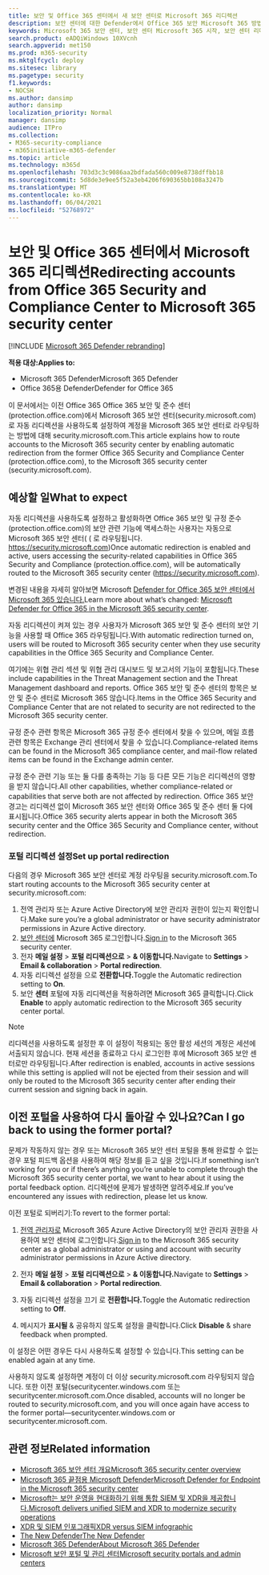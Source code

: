 ```yaml
---
title: 보안 및 Office 365 센터에서 새 보안 센터로 Microsoft 365 리디렉션
description: 보안 센터에 대한 Defender에서 Office 365 보안 Microsoft 365 방법.
keywords: Microsoft 365 보안 센터, 보안 센터 Microsoft 365 시작, 보안 센터 리디렉션
search.product: eADQiWindows 10XVcnh
search.appverid: met150
ms.prod: m365-security
ms.mktglfcycl: deploy
ms.sitesec: library
ms.pagetype: security
f1.keywords:
- NOCSH
ms.author: dansimp
author: dansimp
localization_priority: Normal
manager: dansimp
audience: ITPro
ms.collection:
- M365-security-compliance
- m365initiative-m365-defender
ms.topic: article
ms.technology: m365d
ms.openlocfilehash: 703d3c3c9086aa2bdfada560c009e8738dffbb18
ms.sourcegitcommit: 5d8de3e9ee5f52a3eb4206f690365bb108a3247b
ms.translationtype: MT
ms.contentlocale: ko-KR
ms.lasthandoff: 06/04/2021
ms.locfileid: "52768972"
---
```

# <a name="redirecting-accounts-from-office-365-security-and-compliance-center-to-microsoft-365-security-center"></a><span data-ttu-id="1ad7a-104">보안 및 Office 365 센터에서 Microsoft 365 리디렉션</span><span class="sxs-lookup"><span data-stu-id="1ad7a-104">Redirecting accounts from Office 365 Security and Compliance Center to Microsoft 365 security center</span></span>

[!INCLUDE [Microsoft 365 Defender rebranding](../includes/microsoft-defender.md)]

<span data-ttu-id="1ad7a-105">**적용 대상:**</span><span class="sxs-lookup"><span data-stu-id="1ad7a-105">**Applies to:**</span></span>

- <span data-ttu-id="1ad7a-106">Microsoft 365 Defender</span><span class="sxs-lookup"><span data-stu-id="1ad7a-106">Microsoft 365 Defender</span></span>
- <span data-ttu-id="1ad7a-107">Office 365용 Defender</span><span class="sxs-lookup"><span data-stu-id="1ad7a-107">Defender for Office 365</span></span>

<span data-ttu-id="1ad7a-108">이 문서에서는 이전 Office 365 Office 365 보안 및 준수 센터(protection.office.com)에서 Microsoft 365 보안 센터(security.microsoft.com)로 자동 리디렉션을 사용하도록 설정하여 계정을 Microsoft 365 보안 센터로 라우팅하는 방법에 대해 security.microsoft.com.</span><span class="sxs-lookup"><span data-stu-id="1ad7a-108">This article explains how to route accounts to the Microsoft 365 security center by enabling automatic redirection from the former Office 365 Security and Compliance Center (protection.office.com), to the Microsoft 365 security center (security.microsoft.com).</span></span>

## <a name="what-to-expect"></a><span data-ttu-id="1ad7a-109">예상할 일</span><span class="sxs-lookup"><span data-stu-id="1ad7a-109">What to expect</span></span>
<span data-ttu-id="1ad7a-110">자동 리디렉션을 사용하도록 설정하고 활성화하면 Office 365 보안 및 규정 준수(protection.office.com)의 보안 관련 기능에 액세스하는 사용자는 자동으로 Microsoft 365 보안 센터( ( 로 라우팅됩니다. https://security.microsoft.com)</span><span class="sxs-lookup"><span data-stu-id="1ad7a-110">Once automatic redirection is enabled and active, users accessing the security-related capabilities in  Office 365 Security and Compliance (protection.office.com), will be automatically routed to the Microsoft 365 security center (https://security.microsoft.com).</span></span>  

<span data-ttu-id="1ad7a-111">변경된 내용을 자세히 알아보면 Microsoft [Defender for Office 365 보안 센터에서 Microsoft 365 있습니다.](microsoft-365-security-center-mdo.md)</span><span class="sxs-lookup"><span data-stu-id="1ad7a-111">Learn more about what’s changed: [Microsoft Defender for Office 365 in the Microsoft 365 security center](microsoft-365-security-center-mdo.md).</span></span>

<span data-ttu-id="1ad7a-112">자동 리디렉션이 켜져 있는 경우 사용자가 Microsoft 365 보안 및 준수 센터의 보안 기능을 사용할 때 Office 365 라우팅됩니다.</span><span class="sxs-lookup"><span data-stu-id="1ad7a-112">With automatic redirection turned on, users will be routed to Microsoft 365 security center when they use security capabilities in the Office 365 Security and Compliance Center.</span></span>

<span data-ttu-id="1ad7a-113">여기에는 위협 관리 섹션 및 위협 관리 대시보드 및 보고서의 기능이 포함됩니다.</span><span class="sxs-lookup"><span data-stu-id="1ad7a-113">These include capabilities in the Threat Management section and the Threat Management dashboard and reports.</span></span> <span data-ttu-id="1ad7a-114">Office 365 보안 및 준수 센터의 항목은 보안 및 준수 센터로 Microsoft 365 않습니다.</span><span class="sxs-lookup"><span data-stu-id="1ad7a-114">Items in the Office 365 Security and Compliance Center that are not related to security are not redirected to the Microsoft 365 security center.</span></span>

<span data-ttu-id="1ad7a-115">규정 준수 관련 항목은 Microsoft 365 규정 준수 센터에서 찾을 수 있으며, 메일 흐름 관련 항목은 Exchange 관리 센터에서 찾을 수 있습니다.</span><span class="sxs-lookup"><span data-stu-id="1ad7a-115">Compliance-related items can be found in the Microsoft 365 compliance center, and mail-flow related items can be found in the Exchange admin center.</span></span>

<span data-ttu-id="1ad7a-116">규정 준수 관련 기능 또는 둘 다를 충족하는 기능 등 다른 모든 기능은 리디렉션의 영향을 받지 않습니다.</span><span class="sxs-lookup"><span data-stu-id="1ad7a-116">All other capabilities, whether compliance-related or capabilities that serve both are not affected by redirection.</span></span> <span data-ttu-id="1ad7a-117">Office 365 보안 경고는 리디렉션 없이 Microsoft 365 보안 센터와 Office 365 및 준수 센터 둘 다에 표시됩니다.</span><span class="sxs-lookup"><span data-stu-id="1ad7a-117">Office 365 security alerts appear in both the Microsoft 365 security center and the Office 365 Security and Compliance center, without redirection.</span></span>  

### <a name="set-up-portal-redirection"></a><span data-ttu-id="1ad7a-118">포털 리디렉션 설정</span><span class="sxs-lookup"><span data-stu-id="1ad7a-118">Set up portal redirection</span></span>
<span data-ttu-id="1ad7a-119">다음의 경우 Microsoft 365 보안 센터로 계정 라우팅을 security.microsoft.com.</span><span class="sxs-lookup"><span data-stu-id="1ad7a-119">To start routing accounts to the Microsoft 365 security center at security.microsoft.com:</span></span>

1. <span data-ttu-id="1ad7a-120">전역 관리자 또는 Azure Active Directory에 보안 관리자 권한이 있는지 확인합니다.</span><span class="sxs-lookup"><span data-stu-id="1ad7a-120">Make sure you’re a global administrator or have security administrator permissions in Azure Active directory.</span></span>
2. <span data-ttu-id="1ad7a-121">[보안 센터에](https://security.microsoft.com/) Microsoft 365 로그인합니다.</span><span class="sxs-lookup"><span data-stu-id="1ad7a-121">[Sign in](https://security.microsoft.com/) to the Microsoft 365 security center.</span></span>
3. <span data-ttu-id="1ad7a-122">전자 **메일 설정**  >  **포털 리디렉션으로**  >  **& 이동합니다.**</span><span class="sxs-lookup"><span data-stu-id="1ad7a-122">Navigate to **Settings** > **Email & collaboration** > **Portal redirection**.</span></span>  
4. <span data-ttu-id="1ad7a-123">자동 리디렉션 설정을 으로 **전환합니다.**</span><span class="sxs-lookup"><span data-stu-id="1ad7a-123">Toggle the Automatic redirection setting to **On**.</span></span>
5. <span data-ttu-id="1ad7a-124">보안 **센터** 포털에 자동 리디렉션을 적용하려면 Microsoft 365 클릭합니다.</span><span class="sxs-lookup"><span data-stu-id="1ad7a-124">Click **Enable** to apply automatic redirection to the Microsoft 365 security center portal.</span></span>

> [!NOTE]
> <span data-ttu-id="1ad7a-125">리디렉션을 사용하도록 설정한 후 이 설정이 적용되는 동안 활성 세션의 계정은 세션에서출되지 않습니다. 현재 세션을 종료하고 다시 로그인한 후에 Microsoft 365 보안 센터로만 라우팅됩니다.</span><span class="sxs-lookup"><span data-stu-id="1ad7a-125">After redirection is enabled, accounts in active sessions while this setting is applied will not be ejected from their session and will only be routed to the Microsoft 365 security center after ending their current session and signing back in again.</span></span>

## <a name="can-i-go-back-to-using-the-former-portal"></a><span data-ttu-id="1ad7a-126">이전 포털을 사용하여 다시 돌아갈 수 있나요?</span><span class="sxs-lookup"><span data-stu-id="1ad7a-126">Can I go back to using the former portal?</span></span>
<span data-ttu-id="1ad7a-127">문제가 작동하지 않는 경우 또는 Microsoft 365 보안 센터 포털을 통해 완료할 수 없는 경우 포털 피드백 옵션을 사용하여 해당 정보를 듣고 싶을 것입니다.</span><span class="sxs-lookup"><span data-stu-id="1ad7a-127">If something isn’t working for you or if there’s anything you’re unable to complete through the Microsoft 365 security center portal, we want to hear about it using the portal feedback option.</span></span> <span data-ttu-id="1ad7a-128">리디렉션에 문제가 발생하면 알려주세요.</span><span class="sxs-lookup"><span data-stu-id="1ad7a-128">If you’ve encountered any issues with redirection, please let us know.</span></span>

<span data-ttu-id="1ad7a-129">이전 포털로 되버리기:</span><span class="sxs-lookup"><span data-stu-id="1ad7a-129">To revert to the former portal:</span></span>

1. <span data-ttu-id="1ad7a-130">[전역 관리자로](https://security.microsoft.com/) Microsoft 365 Azure Active Directory의 보안 관리자 권한을 사용하여 보안 센터에 로그인합니다.</span><span class="sxs-lookup"><span data-stu-id="1ad7a-130">[Sign in](https://security.microsoft.com/) to the Microsoft 365 security center as a global administrator or using and account with security administrator permissions in Azure Active directory.</span></span>

2. <span data-ttu-id="1ad7a-131">전자 **메일 설정**  >  **포털 리디렉션으로**  >  **& 이동합니다.**</span><span class="sxs-lookup"><span data-stu-id="1ad7a-131">Navigate to **Settings** > **Email & collaboration** > **Portal redirection**.</span></span>   

3. <span data-ttu-id="1ad7a-132">자동 리디렉션 설정을 끄기 로 **전환합니다.**</span><span class="sxs-lookup"><span data-stu-id="1ad7a-132">Toggle the Automatic redirection setting to **Off**.</span></span>

4. <span data-ttu-id="1ad7a-133">메시지가 **표시될** & 공유하지 않도록 설정을 클릭합니다.</span><span class="sxs-lookup"><span data-stu-id="1ad7a-133">Click **Disable** & share feedback when prompted.</span></span>

<span data-ttu-id="1ad7a-134">이 설정은 어떤 경우든 다시 사용하도록 설정할 수 있습니다.</span><span class="sxs-lookup"><span data-stu-id="1ad7a-134">This setting can be enabled again at any time.</span></span>

<span data-ttu-id="1ad7a-135">사용하지 않도록 설정하면 계정이 더 이상 security.microsoft.com 라우팅되지 않습니다. 또한 이전 포털(securitycenter.windows.com 또는 securitycenter.microsoft.com.</span><span class="sxs-lookup"><span data-stu-id="1ad7a-135">Once disabled, accounts will no longer be routed to security.microsoft.com, and you will once again have access to the former portal—securitycenter.windows.com or securitycenter.microsoft.com.</span></span>

## <a name="related-information"></a><span data-ttu-id="1ad7a-136">관련 정보</span><span class="sxs-lookup"><span data-stu-id="1ad7a-136">Related information</span></span>
- [<span data-ttu-id="1ad7a-137">Microsoft 365 보안 센터 개요</span><span class="sxs-lookup"><span data-stu-id="1ad7a-137">Microsoft 365 security center overview</span></span>](overview-security-center.md)
- [<span data-ttu-id="1ad7a-138">Microsoft 365 끝점용 Microsoft Defender</span><span class="sxs-lookup"><span data-stu-id="1ad7a-138">Microsoft Defender for Endpoint in the Microsoft 365 security center</span></span>](microsoft-365-security-center-mde.md)
- [<span data-ttu-id="1ad7a-139">Microsoft는 보안 운영을 현대화하기 위해 통합 SIEM 및 XDR을 제공합니다.</span><span class="sxs-lookup"><span data-stu-id="1ad7a-139">Microsoft delivers unified SIEM and XDR to modernize security operations</span></span>](https://www.microsoft.com/security/blog/?p=91813) 
- [<span data-ttu-id="1ad7a-140">XDR 및 SIEM 인포그래픽</span><span class="sxs-lookup"><span data-stu-id="1ad7a-140">XDR versus SIEM infographic</span></span>](https://afrait.com/blog/xdr-versus-siem/) 
- [<span data-ttu-id="1ad7a-141">The New Defender</span><span class="sxs-lookup"><span data-stu-id="1ad7a-141">The New Defender</span></span>](https://afrait.com/blog/the-new-defender/) 
- [<span data-ttu-id="1ad7a-142">Microsoft 365 Defender</span><span class="sxs-lookup"><span data-stu-id="1ad7a-142">About Microsoft 365 Defender</span></span>](https://www.microsoft.com/microsoft-365/security/microsoft-365-defender) 
- [<span data-ttu-id="1ad7a-143">Microsoft 보안 포털 및 관리 센터</span><span class="sxs-lookup"><span data-stu-id="1ad7a-143">Microsoft security portals and admin centers</span></span>](portals.md)
